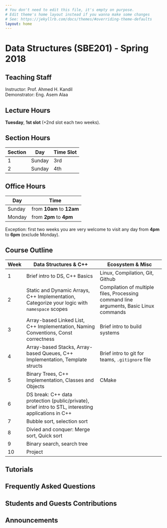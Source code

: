```yaml
---
# You don't need to edit this file, it's empty on purpose.
# Edit theme's home layout instead if you wanna make some changes
# See: https://jekyllrb.com/docs/themes/#overriding-theme-defaults
layout: home
---
```

# Data Structures \(SBE201\) - Spring 2018

## Teaching Staff

Instructor: Prof. Ahmed H. Kandil  
Demonstrator:  Eng. Asem Alaa  

## Lecture Hours

**Tuesday**, **1st slot** (+2nd slot each two weeks).

## Section Hours

| Section | Day | Time Slot |
|---------|-----|-----------|
|   1     | Sunday | 3rd |
|   2     | Sunday | 4th |

## Office Hours

| Day | Time |
|-----|-----------|
| Sunday | from **10am** to **12am** |
| Monday | from **2pm** to **4pm** |

Exception: first two weeks you are very welcome to visit any day from **4pm** to **6pm** (exclude Monday).

## Course Outline

| Week | Data Structures & C++ | Ecosystem & Misc |
|------|----------------------|-----------|
| 1 | Brief intro to DS, C++ Basics | Linux, Compilation, Git, Github |
| 2 | Static and Dynamic Arrays, C++ Implementation, Categorize your logic with `namespace` scopes | Compilation of multiple files, Processing command line arguments, Basic Linux commands |
| 3 | Array-based Linked List, C++ Implementation, Naming Conventions, Const correctness| Brief intro to build systems |
| 4 | Array-based Stacks, Array-based Queues, C++ Implementation, Template structs | Brief intro to  git for teams, `.gitignore` file |
| 5 | Binary Trees, C++ Implementation, Classes and Objects  | CMake |
| 6 | DS break: C++ data protection (public/private), brief intro to STL, interesting applications in C++ |  |
| 7 | Bubble sort, selection sort  |   |
| 8 | Divied and conquer: Merge sort, Quick sort  |   |
| 9 | Binary search, search tree  |   |
| 10 | Project  |   |

## Tutorials
<!-- 
1. Week 1:
    * Section Notes: \[[Part 1: C++ Basics]({{ site.baseurl }}{% link 2018/data-structures/notes/1_week1a.md %}){:target="_blank"}\] \[[Part 2: Using Git and Github]({{ site.baseurl }}{% link 2018/data-structures/notes/1_week1b.md %}){:target="_blank"}\].
    * [Slides]({{ site.baseurl }}{% link 2018/data-structures/presentations/test/index.html %}){:target="_blank"}
    * [Assignment]({{ site.baseurl }}{% link 2018/data-structures/notes/1_week1assignment.md %}){:target="_blank"} 
    -->

## Frequently Asked Questions

## Students and Guests Contributions

## Announcements